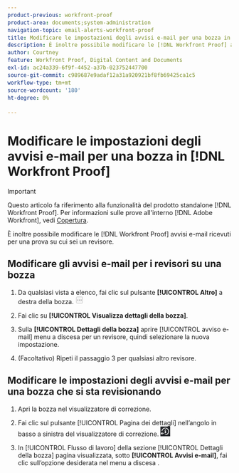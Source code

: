 ```yaml
---
product-previous: workfront-proof
product-area: documents;system-administration
navigation-topic: email-alerts-workfront-proof
title: Modificare le impostazioni degli avvisi e-mail per una bozza in [!DNL Workfront Proof]
description: È inoltre possibile modificare le [!DNL Workfront Proof] avvisi e-mail ricevuti per una prova su cui sei un revisore.
author: Courtney
feature: Workfront Proof, Digital Content and Documents
exl-id: ac24a339-6f9f-4452-a37b-023752447700
source-git-commit: c989687e9adaf12a31a920921bf8fb69425ca1c5
workflow-type: tm+mt
source-wordcount: '180'
ht-degree: 0%

---
```


# Modificare le impostazioni degli avvisi e-mail per una bozza in [!DNL Workfront Proof]

>[!IMPORTANT]
>
>Questo articolo fa riferimento alla funzionalità del prodotto standalone [!DNL Workfront Proof]. Per informazioni sulle prove all&#39;interno [!DNL Adobe Workfront], vedi [Copertura](../../../review-and-approve-work/proofing/proofing.md).

È inoltre possibile modificare le [!DNL Workfront Proof] avvisi e-mail ricevuti per una prova su cui sei un revisore.

## Modificare gli avvisi e-mail per i revisori su una bozza

1. Da qualsiasi vista a elenco, fai clic sul pulsante **[!UICONTROL Altro]** a destra della bozza. ![](assets/more-button-small.png)

1. Fai clic su **[!UICONTROL Visualizza dettagli della bozza]**.
1. Sulla **[!UICONTROL Dettagli della bozza]** aprire [!UICONTROL avviso e-mail] menu a discesa per un revisore, quindi selezionare la nuova impostazione.
1. (Facoltativo) Ripeti il passaggio 3 per qualsiasi altro revisore.

## Modificare le impostazioni degli avvisi e-mail per una bozza che si sta revisionando

1. Apri la bozza nel visualizzatore di correzione.
1. Fai clic sul pulsante [!UICONTROL Pagina dei dettagli] nell’angolo in basso a sinistra del visualizzatore di correzione. ![Details_page_btn.png](assets/details-page-btn.png)

1. In [!UICONTROL Flusso di lavoro] della sezione [!UICONTROL Dettagli della bozza] pagina visualizzata, sotto **[!UICONTROL Avvisi e-mail]**, fai clic sull’opzione desiderata nel menu a discesa .
